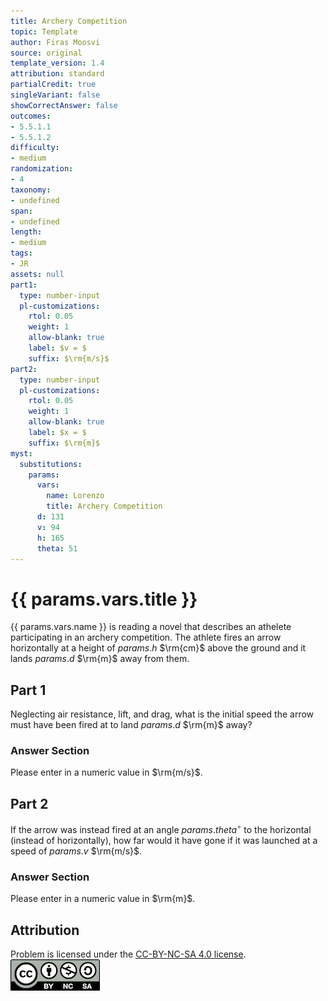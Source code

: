 ```yaml
---
title: Archery Competition
topic: Template
author: Firas Moosvi
source: original
template_version: 1.4
attribution: standard
partialCredit: true
singleVariant: false
showCorrectAnswer: false
outcomes:
- 5.5.1.1
- 5.5.1.2
difficulty:
- medium
randomization:
- 4
taxonomy:
- undefined
span:
- undefined
length:
- medium
tags:
- JR
assets: null
part1:
  type: number-input
  pl-customizations:
    rtol: 0.05
    weight: 1
    allow-blank: true
    label: $v = $
    suffix: $\rm{m/s}$
part2:
  type: number-input
  pl-customizations:
    rtol: 0.05
    weight: 1
    allow-blank: true
    label: $x = $
    suffix: $\rm{m}$
myst:
  substitutions:
    params:
      vars:
        name: Lorenzo
        title: Archery Competition
      d: 131
      v: 94
      h: 165
      theta: 51
---
```

# {{ params.vars.title }}
{{ params.vars.name }} is reading a novel that describes an athelete participating in an archery competition.
The athlete fires an arrow horizontally at a height of ${{ params.h }}$ $\rm{cm}$ above the ground and it lands ${{ params.d }}$ $\rm{m}$ away from them.

## Part 1

Neglecting air resistance, lift, and drag, what is the initial speed the arrow must have been fired at to land ${{ params.d }}$ $\rm{m}$ away?

### Answer Section

Please enter in a numeric value in $\rm{m/s}$.

## Part 2

If the arrow was instead fired at an angle ${{ params.theta }}^\circ$ to the horizontal (instead of horizontally), how far would it have gone if it was launched at a speed of ${{ params.v }}$ $\rm{m/s}$.

### Answer Section

Please enter in a numeric value in $\rm{m}$.

## Attribution

Problem is licensed under the [CC-BY-NC-SA 4.0 license](https://creativecommons.org/licenses/by-nc-sa/4.0/).<br> ![The Creative Commons 4.0 license requiring attribution-BY, non-commercial-NC, and share-alike-SA license.](https://raw.githubusercontent.com/firasm/bits/master/by-nc-sa.png)